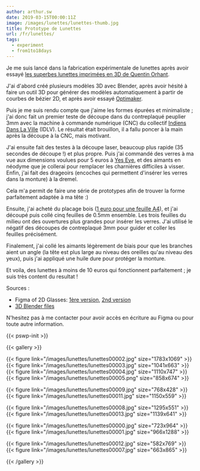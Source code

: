 ```yaml
---
author: arthur.sw
date: 2019-03-15T00:00:11Z
image: /images/lunettes/lunettes-thumb.jpg
title: Prototype de Lunettes
url: /fr/lunettes/
tags:
  - experiment
  - from1to18days
---
```


Je me suis lancé dans la fabrication expérimentale de lunettes après avoir essayé [les superbes lunettes imprimées en 3D de Quentin Orhant](http://cirion.tumblr.com/post/150832053041).

J'ai d'abord créé plusieurs modèles 3D avec Blender, après avoir hésité à faire un outil 3D pour générer des modèles automatiquement à partir de courbes de bézier 2D, et après avoir essayé [Optimaker](https://www.optimaker.eu/).

Puis je me suis rendu compte que j'aime les formes épurées et minimaliste ; j'ai donc fait un premier teste de découpe dans du contreplaqué peuplier 3mm avec la machine à commande numérique (CNC) du collectif [Indiens Dans La Ville](http://idlv.co) (IDLV). Le résultat était brouillon, il a fallu poncer à la main après la découpe à la CNC, mais motivant.

J'ai ensuite fait des testes à la découpe laser, beaucoup plus rapide (35 secondes de découpe !) et plus propre. Puis j'ai commandé des verres à ma vue aux dimensions voulues pour 5 euros à [Yes Eye](https://www.yeseye-optique.com/), et des aimants en néodyme que je collerai pour remplacer les charnières difficiles à visser. Enfin, j'ai fait des drageoirs (encoches qui permettent d'insérer les verres dans la monture) à la dremel. 

Cela m'a permit de faire une série de prototypes afin de trouver la forme parfaitement adaptée à ma tête :)

Ensuite, j'ai acheté du placage bois ([1 euro pour une feuille A4](https://webshop.decospan.com/fr/decospan-2/decospan-echantillon-amara)), et j'ai découpé puis collé cinq feuilles de 0.5mm ensemble. Les trois feuilles du milieu ont des ouvertures plus grandes pour insérer les verres. J'ai utilisé le négatif des découpes de contreplaqué 3mm pour guider et coller les feuilles précisément.

Finalement, j'ai collé les aimants légèrement de biais pour que les branches aient un angle (la tête est plus large au niveau des oreilles qu'au niveau des yeux), puis j'ai appliqué une huile dure pour protéger la monture.

Et voila, des lunettes à moins de 10 euros qui fonctionnent parfaitement ; je suis très content du resultat !


Sources : 

 - Figma of 2D Glasses: [1ère version](https://www.figma.com/file/af0zHecWxqKOE4NZKnRSsp0i/Lunettes-simples?node-id=0%3A1), [2nd version](https://www.figma.com/file/aaG0ycftfKwQ1yJnqOyI9z8F/Lunettes-Simples?node-id=0%3A1)
 - [3D Blender files](/files/lunettes11.blend.zip)

N'hesitez pas à me contacter pour avoir accès en écriture au Figma ou pour toute autre information.

{{< pswp-init >}}

{{< gallery >}}


{{< figure link="/images/lunettes/lunettes00002.jpg" size="1783x1069" >}}
{{< figure link="/images/lunettes/lunettes00003.jpg" size="1041x663" >}}
{{< figure link="/images/lunettes/lunettes00004.jpg" size="1110x747" >}}
{{< figure link="/images/lunettes/lunettes00005.png" size="858x674" >}}

{{< figure link="/images/lunettes/lunettes00009.jpg" size="768x428" >}}
{{< figure link="/images/lunettes/lunettes00011.jpg" size="1150x559" >}}
<!-- {{< figure link="/images/lunettes/lunettes00010.jpg" size="885x430" >}} -->
{{< figure link="/images/lunettes/lunettes00008.jpg" size="1295x551" >}}
{{< figure link="/images/lunettes/lunettes00013.jpg" size="1139x641" >}}

{{< figure link="/images/lunettes/lunettes00000.jpg" size="723x964" >}}
{{< figure link="/images/lunettes/lunettes00001.jpg" size="966x1288" >}}
<!-- {{< figure link="/images/lunettes/lunettes00006.jpg" size="632x838" >}} -->
{{< figure link="/images/lunettes/lunettes00012.jpg" size="582x769" >}}
{{< figure link="/images/lunettes/lunettes00007.jpg" size="663x865" >}}


{{< /gallery >}}
